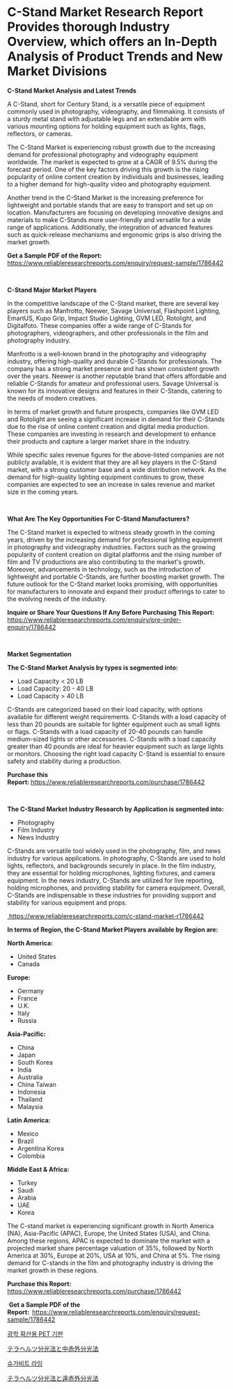 <p><h1>C-Stand Market Research Report Provides thorough Industry Overview, which offers an In-Depth Analysis of Product Trends and New Market Divisions</h1></p><p><strong>C-Stand Market Analysis and Latest Trends</strong></p>
<p><p>A C-Stand, short for Century Stand, is a versatile piece of equipment commonly used in photography, videography, and filmmaking. It consists of a sturdy metal stand with adjustable legs and an extendable arm with various mounting options for holding equipment such as lights, flags, reflectors, or cameras.</p><p>The C-Stand Market is experiencing robust growth due to the increasing demand for professional photography and videography equipment worldwide. The market is expected to grow at a CAGR of 9.5% during the forecast period. One of the key factors driving this growth is the rising popularity of online content creation by individuals and businesses, leading to a higher demand for high-quality video and photography equipment.</p><p>Another trend in the C-Stand Market is the increasing preference for lightweight and portable stands that are easy to transport and set up on location. Manufacturers are focusing on developing innovative designs and materials to make C-Stands more user-friendly and versatile for a wide range of applications. Additionally, the integration of advanced features such as quick-release mechanisms and ergonomic grips is also driving the market growth.</p></p>
<p><strong>Get a Sample PDF of the Report:&nbsp;</strong> <a href="https://www.reliableresearchreports.com/enquiry/request-sample/1786442">https://www.reliableresearchreports.com/enquiry/request-sample/1786442</a></p>
<p>&nbsp;</p>
<p><strong>C-Stand Major Market Players</strong></p>
<p><p>In the competitive landscape of the C-Stand market, there are several key players such as Manfrotto, Neewer, Savage Universal, Flashpoint Lighting, EmartUS, Kupo Grip, Impact Studio Lighting, GVM LED, Rotolight, and Digitalfoto. These companies offer a wide range of C-Stands for photographers, videographers, and other professionals in the film and photography industry.</p><p>Manfrotto is a well-known brand in the photography and videography industry, offering high-quality and durable C-Stands for professionals. The company has a strong market presence and has shown consistent growth over the years. Neewer is another reputable brand that offers affordable and reliable C-Stands for amateur and professional users. Savage Universal is known for its innovative designs and features in their C-Stands, catering to the needs of modern creatives.</p><p>In terms of market growth and future prospects, companies like GVM LED and Rotolight are seeing a significant increase in demand for their C-Stands due to the rise of online content creation and digital media production. These companies are investing in research and development to enhance their products and capture a larger market share in the industry.</p><p>While specific sales revenue figures for the above-listed companies are not publicly available, it is evident that they are all key players in the C-Stand market, with a strong customer base and a wide distribution network. As the demand for high-quality lighting equipment continues to grow, these companies are expected to see an increase in sales revenue and market size in the coming years.</p></p>
<p>&nbsp;</p>
<p><strong>What Are The Key Opportunities For C-Stand Manufacturers?</strong></p>
<p><p>The C-Stand market is expected to witness steady growth in the coming years, driven by the increasing demand for professional lighting equipment in photography and videography industries. Factors such as the growing popularity of content creation on digital platforms and the rising number of film and TV productions are also contributing to the market's growth. Moreover, advancements in technology, such as the introduction of lightweight and portable C-Stands, are further boosting market growth. The future outlook for the C-Stand market looks promising, with opportunities for manufacturers to innovate and expand their product offerings to cater to the evolving needs of the industry.</p></p>
<p><strong>Inquire or Share Your Questions If Any Before Purchasing This Report:</strong> <a href="https://www.reliableresearchreports.com/enquiry/pre-order-enquiry/1786442">https://www.reliableresearchreports.com/enquiry/pre-order-enquiry/1786442</a></p>
<p>&nbsp;</p>
<p><strong>Market Segmentation</strong></p>
<p><strong>The C-Stand Market Analysis by types is segmented into:</strong></p>
<p><ul><li>Load Capacity < 20 LB</li><li>Load Capacity: 20 - 40 LB</li><li>Load Capacity > 40 LB</li></ul></p>
<p><p>C-Stands are categorized based on their load capacity, with options available for different weight requirements. C-Stands with a load capacity of less than 20 pounds are suitable for lighter equipment such as small lights or flags. C-Stands with a load capacity of 20-40 pounds can handle medium-sized lights or other accessories. C-Stands with a load capacity greater than 40 pounds are ideal for heavier equipment such as large lights or monitors. Choosing the right load capacity C-Stand is essential to ensure safety and stability during a production.</p></p>
<p><strong>Purchase this Report:&nbsp;</strong><a href="https://www.reliableresearchreports.com/purchase/1786442">https://www.reliableresearchreports.com/purchase/1786442</a></p>
<p>&nbsp;</p>
<p><strong>The C-Stand Market Industry Research by Application is segmented into:</strong></p>
<p><ul><li>Photography</li><li>Film Industry</li><li>News Industry</li></ul></p>
<p><p>C-Stands are versatile tool widely used in the photography, film, and news industry for various applications. In photography, C-Stands are used to hold lights, reflectors, and backgrounds securely in place. In the film industry, they are essential for holding microphones, lighting fixtures, and camera equipment. In the news industry, C-Stands are utilized for live reporting, holding microphones, and providing stability for camera equipment. Overall, C-Stands are indispensable in these industries for providing support and stability for various equipment and props.</p></p>
<p><a href="https://www.reliableresearchreports.com/c-stand-market-r1786442">&nbsp;https://www.reliableresearchreports.com/c-stand-market-r1786442</a></p>
<p><strong>In terms of Region, the C-Stand Market Players available by Region are:</strong></p>
<p>
    <p> <strong> North America: </strong>
        <ul>
            <li>United States</li>
            <li>Canada</li>
        </ul>
        </p> 
    <p> <strong> Europe: </strong>
        <ul>
            <li>Germany</li>
            <li>France</li>
            <li>U.K.</li>
            <li>Italy</li>
            <li>Russia</li>
        </ul>
        </p> 
    <p> <strong> Asia-Pacific: </strong>
        <ul>
            <li>China</li>
            <li>Japan</li>
            <li>South Korea</li>
            <li>India</li>
            <li>Australia</li>
            <li>China Taiwan</li>
            <li>Indonesia</li>
            <li>Thailand</li>
            <li>Malaysia</li>
        </ul>
        </p> 
    <p> <strong> Latin America: </strong>
        <ul>
            <li>Mexico</li>
            <li>Brazil</li>
            <li>Argentina Korea</li>
            <li>Colombia</li>
        </ul>
        </p> 
    <p> <strong> Middle East & Africa: </strong>
        <ul>
            <li>Turkey</li>
            <li>Saudi</li>
            <li>Arabia</li>
            <li>UAE</li>
            <li>Korea</li>
        </ul>
    </p>
    </p>
<p><p>The C-stand market is experiencing significant growth in North America (NA), Asia-Pacific (APAC), Europe, the United States (USA), and China. Among these regions, APAC is expected to dominate the market with a projected market share percentage valuation of 35%, followed by North America at 30%, Europe at 20%, USA at 10%, and China at 5%. The rising demand for C-stands in the film and photography industry is driving the market growth in these regions.</p></p>
<p><strong>Purchase this Report: </strong><a href="https://www.reliableresearchreports.com/purchase/1786442">https://www.reliableresearchreports.com/purchase/1786442</a></p>
<p>&nbsp;<strong>Get a Sample PDF of the Report:&nbsp;&nbsp;</strong><a href="https://www.reliableresearchreports.com/enquiry/request-sample/1786442">https://www.reliableresearchreports.com/enquiry/request-sample/1786442</a></p>
<p><strong></strong></p>
<p><p><a href="https://medium.com/@lizaheller2023/%EA%B4%91%ED%99%95%EC%82%B0-%EC%8B%9C%EC%9E%A5%EC%9A%A9-pet-%EA%B8%B0%ED%8C%90-%EB%B3%B4%EA%B3%A0%EC%84%9C%EB%8A%94-%EC%9D%B4-%EC%8B%9C%EC%9E%A5%EC%9D%98-%EC%B5%9C%EC%8B%A0-%ED%8A%B8%EB%A0%8C%EB%93%9C%EC%99%80-%EC%84%B1%EC%9E%A5-%EA%B8%B0%ED%9A%8C%EB%A5%BC-%EB%B3%B4%EC%97%AC%EC%A4%8D%EB%8B%88%EB%8B%A4-04a6f5d0695b">광학 확산용 PET 기판</a></p><p><a href="https://github.com/LuzHills1972/Market-Research-Report-List-1/blob/main/4724390105463.md">テラヘルツ分光法と中赤外分光法</a></p><p><a href="https://medium.com/@adonispellea2022/%EC%84%A4%ED%83%95%EB%AC%B4-%ED%99%A9%EA%B8%88%EC%8B%9C%EC%9E%A5-%EB%B6%84%EC%84%9D-%EB%B0%8F-2024%EB%85%84%EB%B6%80%ED%84%B0-2031%EB%85%84%EA%B9%8C%EC%A7%80-%EC%98%88%EC%83%81%EB%90%9C-%ED%81%AC%EA%B8%B0-%EC%98%88%EC%B8%A1-1fa593e1e22c">슈가비트 라임</a></p><p><a href="https://github.com/oafhukehf4709715/Market-Research-Report-List-2/blob/main/3546683105464.md">テラヘルツ分光法と遠赤外分光法</a></p></p>